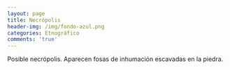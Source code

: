 ```yaml
---
layout: page
title: Necrópolis
header-img: /img/fondo-azul.png
categories: Etnográfico
comments: 'true'
---
```



Posible necrópolis. Aparecen fosas de inhumación escavadas en la piedra.

<div class="photo-gallery">
<ul>
</ul>
</div>
